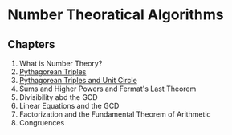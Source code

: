 # Number Theoratical Algorithms

## Chapters

1. What is Number Theory?
2. [Pythagorean Triples](https://github.com/eneskemalergin/Essential_Algorithms_Python/blob/master/Number%20Theory/pythagoreanTriples.py)
3. [Pythagorean Triples and Unit Circle](https://github.com/eneskemalergin/Essential_Algorithms_Python/blob/master/Number%20Theory/PPT_UnitCircle.py)
4. Sums and Higher Powers and Fermat's Last Theorem
5. Divisibility abd the GCD
6. Linear Equations and the GCD
7. Factorization and the Fundamental Theorem of Arithmetic
8. Congruences